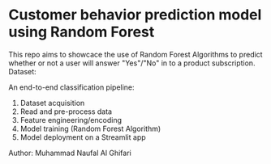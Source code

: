 # Customer behavior prediction model using Random Forest
This repo aims to showcace the use of Random Forest Algorithms to predict whether or not a user will answer "Yes"/"No" in to a product subscription.
Dataset: 

An end-to-end classification pipeline:
1. Dataset acquisition
2. Read and pre-process data
3. Feature engineering/encoding
4. Model training (Random Forest Algorithm)
5. Model deployment on a Streamlit app



Author: Muhammad Naufal Al Ghifari
